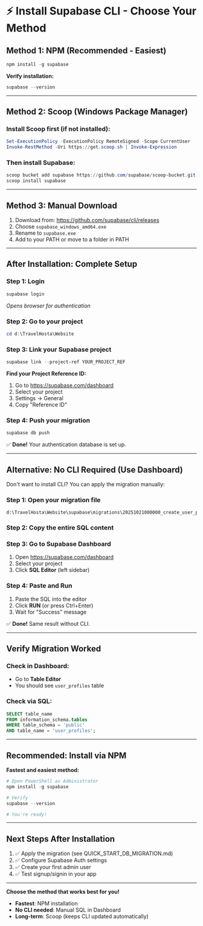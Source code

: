 # ⚡ Install Supabase CLI - Choose Your Method

## Method 1: NPM (Recommended - Easiest)

```powershell
npm install -g supabase
```

**Verify installation:**

```powershell
supabase --version
```

---

## Method 2: Scoop (Windows Package Manager)

### Install Scoop first (if not installed):

```powershell
Set-ExecutionPolicy -ExecutionPolicy RemoteSigned -Scope CurrentUser
Invoke-RestMethod -Uri https://get.scoop.sh | Invoke-Expression
```

### Then install Supabase:

```powershell
scoop bucket add supabase https://github.com/supabase/scoop-bucket.git
scoop install supabase
```

---

## Method 3: Manual Download

1. Download from: https://github.com/supabase/cli/releases
2. Choose `supabase_windows_amd64.exe`
3. Rename to `supabase.exe`
4. Add to your PATH or move to a folder in PATH

---

## After Installation: Complete Setup

### Step 1: Login

```powershell
supabase login
```

_Opens browser for authentication_

### Step 2: Go to your project

```powershell
cd d:\TravelHosta\Website
```

### Step 3: Link your Supabase project

```powershell
supabase link --project-ref YOUR_PROJECT_REF
```

**Find your Project Reference ID:**

1. Go to https://supabase.com/dashboard
2. Select your project
3. Settings → General
4. Copy "Reference ID"

### Step 4: Push your migration

```powershell
supabase db push
```

✅ **Done!** Your authentication database is set up.

---

## Alternative: No CLI Required (Use Dashboard)

Don't want to install CLI? You can apply the migration manually:

### Step 1: Open your migration file

```
d:\TravelHosta\Website\supabase\migrations\20251021000000_create_user_profiles_and_rbac.sql
```

### Step 2: Copy the entire SQL content

### Step 3: Go to Supabase Dashboard

1. Open https://supabase.com/dashboard
2. Select your project
3. Click **SQL Editor** (left sidebar)

### Step 4: Paste and Run

1. Paste the SQL into the editor
2. Click **RUN** (or press Ctrl+Enter)
3. Wait for "Success" message

✅ **Done!** Same result without CLI.

---

## Verify Migration Worked

### Check in Dashboard:

- Go to **Table Editor**
- You should see `user_profiles` table

### Check via SQL:

```sql
SELECT table_name
FROM information_schema.tables
WHERE table_schema = 'public'
AND table_name = 'user_profiles';
```

---

## Recommended: Install via NPM

**Fastest and easiest method:**

```powershell
# Open PowerShell as Administrator
npm install -g supabase

# Verify
supabase --version

# You're ready!
```

---

## Next Steps After Installation

1. ✅ Apply the migration (see QUICK_START_DB_MIGRATION.md)
2. ✅ Configure Supabase Auth settings
3. ✅ Create your first admin user
4. ✅ Test signup/signin in your app

---

**Choose the method that works best for you!**

- **Fastest**: NPM installation
- **No CLI needed**: Manual SQL in Dashboard
- **Long-term**: Scoop (keeps CLI updated automatically)
